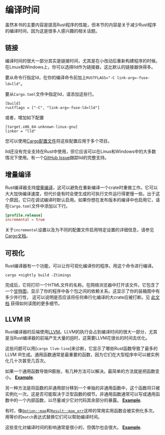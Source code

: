 # 编译时间

虽然本书的主要内容是提高Rust程序的性能，但本节的内容是关于减少Rust程序的编译时间，因为这是很多人感兴趣的相关话题。

## 链接

编译时间的很大一部分其实是链接时间，尤其是在小改动后重新构建程序的时候。在Linux和Windows上，你可以选择lld作为链接器，这比默认的链接器快得多。

要从命令行指定ld，在你的编译命令前加上`RUSTFLAGS="-C link-arg=-fuse-ld=lld"`。

要从`Cargo.toml`文件中指定lld，请添加这些行。
```text
[build]
rustflags = ["-C", "link-arg=-fuse-ld=lld"]
```
或者，增加如下配置
```text
[target.x86_64-unknown-linux-gnu]
linker = "lld"
```
您可以使用[Cargo配置文件]将这些配置应用于多个项目。

[Cargo配置文件]: https://doc.rust-lang.org/cargo/reference/config.html

lld还没有完全支持在Rust中使用，但它应该可以在Linux和Windows中的大多数情况下使用。有一个[GitHub Issue]跟踪lld的完整支持。

[GitHub Issue]: https://github.com/rust-lang/rust/issues/39915#issuecomment-618726211

## 增量编译

Rust编译器支持[增量编译]，这可以避免在重新编译一个crate时重做工作。它可以大大加快编译速度，但代价是有时会使生成的可执行文件运行得更慢一些。出于这个原因，它只在调试编译时默认启用。如果你想在发布版本的编译中也启用它，请在`Cargo.toml`文件中添加以下行。
```toml
[profile.release]
incremental = true
```
关于`incremental`设置以及为不同的配置文件启用特定设置的详细信息，请参见[Cargo文档]。

[增量编译]: https://blog.rust-lang.org/2016/09/08/incremental.html
[Cargo文档]: https://doc.rust-lang.org/cargo/reference/profiles.html#incremental

## 可视化

Rust编译器有一个功能，可以让你可视化编译你的程序。用这个命令进行编译。
```text
cargo +nightly build -Ztimings
```
完成后，它将打印一个HTML文件的名称。在网络浏览器中打开该文件。它包含了一个[甘特图]，显示了你的程序中各个包之间的依赖关系。这显示了你的装箱图中有多少并行性，
这可以说明是否应该将任何串行化编译的大crate应被打断。见 [此文档][Z-timings] 获得如何读图的更多细节。

[甘特图]: https://www.wanweibaike.com/wiki-%E7%94%98%E7%89%B9%E5%9B%BE
[Z-timings]: https://doc.rust-lang.org/nightly/cargo/reference/unstable.html#timings

## LLVM IR

Rust编译器的后端使用[LLVM]。LLVM的执行会占到编译时间的很大一部分，尤其是当Rust编译器的前端产生大量的[IR]时，这需要LLVM花很长的时间去优化。

[LLVM]: https://llvm.org/
[IR]: https://en.wikipedia.org/wiki/Intermediate_representation

这些问题可以用[`cargo llvm-line`]来诊断，它显示了哪些Rust函数导致了最多的LLVM IR生成。通用函数通常是最重要的函数，因为它们在大型程序中可以被实例化几十次甚至几百次。

[`cargo llvm-lines`]: https://github.com/dtolnay/cargo-llvm-lines/

如果一个通用函数导致IR膨胀，有几种方法可以解决。最简单的方法就是把函数变小。
[**Example**](https://github.com/rust-lang/rust/pull/72166/commits/5a0ac0552e05c079f252482cfcdaab3c4b39d614).

另一种方法是将函数的非通用部分移到一个单独的非通用函数中，这个函数将只被实例化一次。这是否可能取决于泛型函数的细节。非通用函数通常可以写成通用函数中的一个内部函数，以尽量减少它对代码其余部分的暴露。
[**Example**](https://github.com/rust-lang/rust/pull/72013/commits/68b75033ad78d88872450a81745cacfc11e58178).

有时，像[`Option::map`]和[`Result::map_err`]这样的常用实用函数会被实例化多次。 用等价的`match`表达式替换它们可以帮助编译时间。

[`Option::map`]: https://doc.rust-lang.org/std/option/enum.Option.html#method.map
[`Result::map_err`]: https://doc.rust-lang.org/std/result/enum.Result.html#method.map_err

这些变化对编译时间的影响通常是很小的，但偶尔也会很大。
[**Example**](https://github.com/servo/servo/issues/26585).
